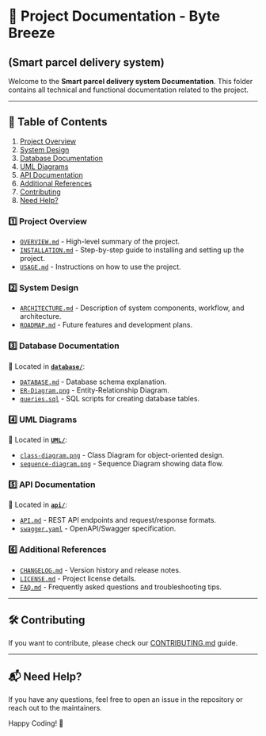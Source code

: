 # 📖 Project Documentation - Byte Breeze  
## (Smart parcel delivery system)

Welcome to the **Smart parcel delivery system Documentation**. This folder contains all technical and functional documentation related to the project.

---

##  📂 Table of Contents
1. [Project Overview](#1️⃣-project-overview)
2. [System Design](#2️⃣-system-design)
3. [Database Documentation](#3️⃣-database-documentation)
4. [UML Diagrams](#4️⃣-uml-diagrams)
5. [API Documentation](#5️⃣-api-documentation)
6. [Additional References](#6️⃣-additional-references)
7. [Contributing](#🛠️-contributing)
8. [Need Help?](#📬-need-help)


### 1️⃣ **Project Overview**
- [`OVERVIEW.md`](OVERVIEW.md) - High-level summary of the project.
- [`INSTALLATION.md`](INSTALLATION.md) - Step-by-step guide to installing and setting up the project.
- [`USAGE.md`](USAGE.md) - Instructions on how to use the project.

### 2️⃣ **System Design**
- [`ARCHITECTURE.md`](ARCHITECTURE.md) - Description of system components, workflow, and architecture.
- [`ROADMAP.md`](ROADMAP.md) - Future features and development plans.

### 3️⃣ **Database Documentation**
📁 Located in **[`database/`](database/)**:
- [`DATABASE.md`](database/DATABASE.md) - Database schema explanation.
- [`ER-Diagram.png`](database/ER-Diagram.png) - Entity-Relationship Diagram.
- [`queries.sql`](database/queries.sql) - SQL scripts for creating database tables.

### 4️⃣ **UML Diagrams**
📁 Located in **[`UML/`](UML/)**:
- [`class-diagram.png`](UML/class-diagram.png) - Class Diagram for object-oriented design.
- [`sequence-diagram.png`](UML/sequence-diagram.png) - Sequence Diagram showing data flow.

### 5️⃣ **API Documentation**
📁 Located in **[`api/`](api/)**:
- [`API.md`](api/API.md) - REST API endpoints and request/response formats.
- [`swagger.yaml`](api/swagger.yaml) - OpenAPI/Swagger specification.

### 6️⃣ **Additional References**
- [`CHANGELOG.md`](CHANGELOG.md) - Version history and release notes.
- [`LICENSE.md`](LICENSE.md) - Project license details.
- [`FAQ.md`](FAQ.md) - Frequently asked questions and troubleshooting tips.

---

## 🛠️ Contributing
If you want to contribute, please check our [CONTRIBUTING.md](CONTRIBUTING.md) guide.

---

## 📬 Need Help?
If you have any questions, feel free to open an issue in the repository or reach out to the maintainers.

Happy Coding! 🚀
